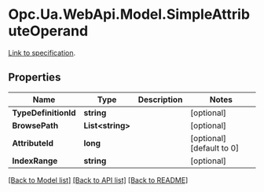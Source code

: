 # Opc.Ua.WebApi.Model.SimpleAttributeOperand
[Link to specification](https://reference.opcfoundation.org/v105/Core/docs/Part4/7.7.4/#7.7.4.5).

## Properties

Name | Type | Description | Notes
------------ | ------------- | ------------- | -------------
**TypeDefinitionId** | **string** |  | [optional] 
**BrowsePath** | **List&lt;string&gt;** |  | [optional] 
**AttributeId** | **long** |  | [optional] [default to 0]
**IndexRange** | **string** |  | [optional] 

[[Back to Model list]](../README.md#documentation-for-models) [[Back to API list]](../README.md#documentation-for-api-endpoints) [[Back to README]](../README.md)

